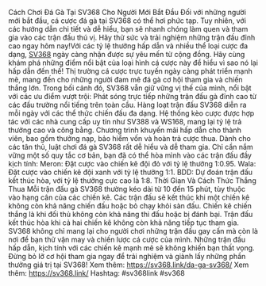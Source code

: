 Cách Chơi Đá Gà Tại SV368 Cho Người Mới Bắt Đầu
Đối với những người mới bắt đầu, cá cược đá gà tại SV368 có thể hơi phức tạp. Tuy nhiên, với các hướng dẫn chi tiết và dễ hiểu, bạn sẽ nhanh chóng làm quen và tham gia vào các trận đấu thú vị. Hãy thử sức và trải nghiệm những trận đấu đỉnh cao ngay hôm nay!Với các tỷ lệ thưởng hấp dẫn và nhiều thể loại cược đa dạng, [SV368](https://sv368.link/) ngày càng nhận được sự yêu mến từ cộng đồng. Hãy cùng khám phá những điểm nổi bật của loại hình cá cược này để hiểu vì sao nó lại hấp dẫn đến thế!
Thị trường cá cược trực tuyến ngày càng phát triển mạnh mẽ, mang đến cho những người đam mê đá gà cơ hội tham gia và chiến thắng lớn. Trong bối cảnh đó, SV368 vẫn giữ vững vị thế của mình, nổi bật với các ưu điểm vượt trội:
Phát sóng trực tiếp những trận đấu gà đỉnh cao từ các đấu trường nổi tiếng trên toàn cầu.
Hàng loạt trận đấu SV368 diễn ra mỗi ngày với các thể thức chiến đấu đa dạng.
Hệ thống kèo cược được hợp tác với các nhà cung cấp uy tín như SV388 và WS168, mang lại tỷ lệ trả thưởng cao và công bằng.
Chương trình khuyến mãi hấp dẫn cho thành viên, bao gồm thưởng nạp, bảo hiểm vốn và hoàn trả cược thua.
Dành cho các tân thủ, luật chơi đá gà SV368 rất dễ hiểu và dễ tham gia. Chỉ cần nắm vững một số quy tắc cơ bản, bạn đã có thể hòa mình vào các trận đấu đầy kịch tính:
Meron: Đặt cược vào chiến kê đội đỏ với tỷ lệ thưởng 1:0.95.
Wala: Đặt cược vào chiến kê đội xanh với tỷ lệ thưởng 1:1.
BDD: Dự đoán trận đấu kết thúc hòa, với tỷ lệ thưởng cực cao là 1:8.
Thời Gian Và Cách Thức Thắng Thua
Mỗi trận đấu gà SV368 thường kéo dài từ 10 đến 15 phút, tùy thuộc vào hạng cân của các chiến kê. Các trận đấu sẽ kết thúc khi một chiến kê không còn khả năng chiến đấu hoặc bỏ chạy khỏi sàn đấu.
Chiến kê chiến thắng là khi đối thủ không còn khả năng thi đấu hoặc bị đánh bại.
Trận đấu kết thúc hòa khi cả hai chiến kê không còn khả năng tiếp tục tham gia.
SV368 không chỉ mang lại cho người chơi những trận đấu gay cấn mà còn là nơi để bạn thử vận may và chiến lược cá cược của mình. Những trận đấu hấp dẫn, kịch tính với các chiến kê mạnh mẽ sẽ không khiến bạn thất vọng. Đừng bỏ lỡ cơ hội tham gia ngay để trải nghiệm và giành lấy những phần thưởng giá trị tại SV368!
Xem thêm: https://sv368.link/da-ga-sv368/
Xem thêm: https://sv368.link/
Hashtag: #sv368link #sv368
